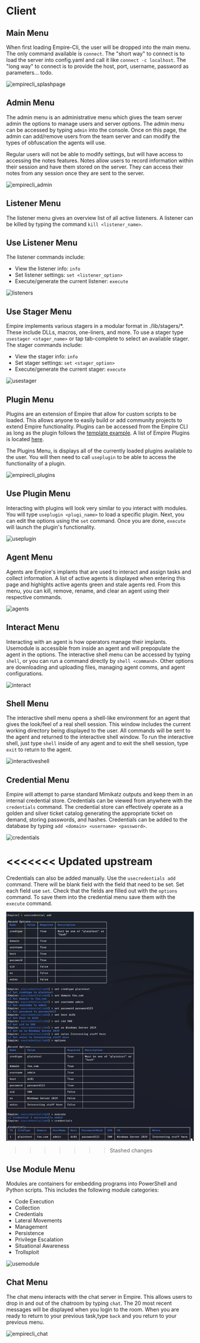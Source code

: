 # Client

## **Main Menu**

When first loading Empire-Cli, the user will be dropped into the main menu. The only command available is `connect`. The "short way" to connect is to load the server into config.yaml and call it like `connect -c localhost`. The "long way" to connect is to provide the host, port, username, password as parameters... todo.

![empirecli\_splashpage](https://user-images.githubusercontent.com/20302208/100279434-603a7b80-2f1b-11eb-880e-4450ac5d2e62.jpg)

## **Admin Menu**

The admin menu is an administrative menu which gives the team server admin the options to manage users and server options. The admin menu can be accessed by typing `admin` into the console. Once on this page, the admin can add/remove users from the team server and can modify the types of obfuscation the agents will use.

Regular users will not be able to modify settings, but will have access to accessing the notes features. Notes allow users to record information within their session and have them stored on the server. They can access their notes from any session once they are sent to the server.

![empirecli\_admin](https://user-images.githubusercontent.com/20302208/100279600-b5768d00-2f1b-11eb-8096-cebda7597f1b.jpg)

## **Listener Menu**

The listener menu gives an overview list of all active listeners. A listener can be killed by typing the command `kill <listener_name>`.

## **Use Listener Menu**

The listener commands include:

* View the listener info: `info`
* Set listener settings: `set <listener_option>`
* Execute/generate the current listener: `execute`

![listeners](https://user-images.githubusercontent.com/20302208/100279698-e951b280-2f1b-11eb-947a-b5f162f04b17.jpg)

## **Use Stager Menu**

Empire implements various stagers in a modular format in ./lib/stagers/\*. These include DLLs, macros, one-liners, and more. To use a stager type `usestager <stager_name>` or tap tab-complete to select an available stager. The stager commands include:

* View the stager info: `info`
* Set stager settings: `set <stager_option>`
* Execute/generate the current stager: `execute`

![usestager](https://user-images.githubusercontent.com/20302208/100279741-fbcbec00-2f1b-11eb-9a3a-bac5e9a9716c.jpg)

## **Plugin Menu**

Plugins are an extension of Empire that allow for custom scripts to be loaded. This allows anyone to easily build or add community projects to extend Empire functionality. Plugins can be accessed from the Empire CLI as long as the plugin follows the [template example](https://github.com/BC-SECURITY/Empire/blob/master/empire/server/plugins/example.py). A list of Empire Plugins is located [here](https://github.com/BC-SECURITY/Empire/blob/master/empire/server/plugins/PLUGINS.md).

The Plugins Menu, is displays all of the currently loaded plugins available to the user. You will then need to call `useplugin` to be able to access the functionality of a plugin.

![empirecli\_plugins](https://user-images.githubusercontent.com/20302208/100279849-228a2280-2f1c-11eb-989e-df8812cefdb8.jpg)

## **Use Plugin Menu**

Interacting with plugins will look very similar to you interact with modules. You will type `useplugin <plugi_name>` to load a specific plugin. Next, you can edit the options using the `set` command. Once you are done, `execute` will launch the plugin's functionality.

![useplugin](https://user-images.githubusercontent.com/20302208/100279824-17cf8d80-2f1c-11eb-963e-b0940bdd4107.jpg)

## **Agent Menu**

Agents are Empire's implants that are used to interact and assign tasks and collect information. A list of active agents is displayed when entering this page and highlghts active agents green and stale agents red. From this menu, you can kill, remove, rename, and clear an agent using their respective commands.

![agents](https://user-images.githubusercontent.com/20302208/100279870-2ddd4e00-2f1c-11eb-9431-c1ba796af721.jpg)

## **Interact Menu**

Interacting with an agent is how operators manage their implants. Usemodule is accessible from inside an agent and will prepopulate the agent in the options. The interactive shell menu can be accessed by typing `shell`, or you can run a command directly by `shell <command>`. Other options are downloading and uploading files, managing agent comms, and agent configurations.

![interact](https://user-images.githubusercontent.com/20302208/100279892-33d32f00-2f1c-11eb-9046-1822c222e5e7.jpg)

## **Shell Menu**

The interactive shell menu opens a shell-like environment for an agent that gives the look/feel of a real shell session. This window includes the current working directory being displayed to the user. All commands will be sent to the agent and returned to the interactive shell window. To run the interactive shell, just type `shell` inside of any agent and to exit the shell session, type `exit` to return to the agent.

![interactiveshell](https://user-images.githubusercontent.com/20302208/100279910-3a61a680-2f1c-11eb-9215-0b0e2ad17e2a.jpg)

## **Credential Menu**

Empire will attempt to parse standard Mimikatz outputs and keep them in an internal credential store. Credentials can be viewed from anywhere with the `credentials` command. The credential store can effectively operate as a golden and silver ticket catalog generating the appropriate ticket on demand, storing passwords, and hashes. Credentials can be added to the database by typing `add <domain> <username> <password>`.

![credentials](https://user-images.githubusercontent.com/20302208/100279997-58c7a200-2f1c-11eb-9230-9becfb48bf9a.jpg)

<<<<<<< Updated upstream
=======
Credentials can also be added manually. Use the `usecredentials add` command. There will be blank field with the field that need to be set. Set each field use `set`. Check that the fields are filled out with the `options` command. To save them into the credential menu save them with the `execute` command. 

![manually-add-credentials](https://github.com/mwnickerson/empire-docs/blob/main/interfaces/images/manual-credentials.png)



>>>>>>> Stashed changes
## **Use Module Menu**

Modules are containers for embedding programs into PowerShell and Python scripts. This includes the following module categories:

* Code Execution
* Collection
* Credentials
* Lateral Movements
* Management
* Persistence
* Privilege Escalation
* Situational Awareness
* Trollsploit

![usemodule](https://user-images.githubusercontent.com/20302208/100280026-611fdd00-2f1c-11eb-8a9f-52df3540e112.jpg)

## **Chat Menu**

The chat menu interacts with the chat server in Empire. This allows users to drop in and out of the chatroom by typing `chat`. The 20 most recent messages will be displayed when you login to the room. When you are ready to return to your previous task,type `back` and you return to your previous menu.

![empirecli\_chat](https://user-images.githubusercontent.com/20302208/100280043-6846eb00-2f1c-11eb-9e61-4e2c54ca180e.jpg)

